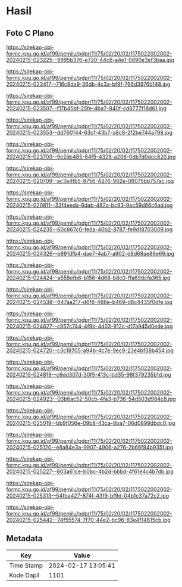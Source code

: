 # Hasil

## Foto C Plano

https://sirekap-obj-formc.kpu.go.id/af99/pemilu/pdpr/11/75/02/20/02/1175022002002-20240215-023225--9995b376-e720-44c6-a4e1-0890e3ef3baa.jpg

https://sirekap-obj-formc.kpu.go.id/af99/pemilu/pdpr/11/75/02/20/02/1175022002002-20240215-023417--716c8da9-36db-4c3a-bf9f-766d3976b148.jpg

https://sirekap-obj-formc.kpu.go.id/af99/pemilu/pdpr/11/75/02/20/02/1175022002002-20240215-023507--f17b45bf-25fe-4ba7-840f-cd8777f18d61.jpg

https://sirekap-obj-formc.kpu.go.id/af99/pemilu/pdpr/11/75/02/20/02/1175022002002-20240215-023553--dd760144-63cf-43b7-a8c8-2f2be744a798.jpg

https://sirekap-obj-formc.kpu.go.id/af99/pemilu/pdpr/11/75/02/20/02/1175022002002-20240215-023703--9e2dc485-84f5-4328-a206-0db7d0dcc820.jpg

https://sirekap-obj-formc.kpu.go.id/af99/pemilu/pdpr/11/75/02/20/02/1175022002002-20240215-020709--ac3a4fb5-8756-4276-902e-06075bb757ac.jpg

https://sirekap-obj-formc.kpu.go.id/af99/pemilu/pdpr/11/75/02/20/02/1175022002002-20240215-020811--33f4eeda-6dab-482a-bc93-9ec59d86c6ad.jpg

https://sirekap-obj-formc.kpu.go.id/af99/pemilu/pdpr/11/75/02/20/02/1175022002002-20240215-024235--60c867c0-feda-40b2-8787-fe9d18703009.jpg

https://sirekap-obj-formc.kpu.go.id/af99/pemilu/pdpr/11/75/02/20/02/1175022002002-20240215-024326--e891dfb4-dae7-4ab7-a902-d8d68ae86e69.jpg

https://sirekap-obj-formc.kpu.go.id/af99/pemilu/pdpr/11/75/02/20/02/1175022002002-20240215-024424--a558efb6-b156-4d68-b8c0-ffa69dcfa365.jpg

https://sirekap-obj-formc.kpu.go.id/af99/pemilu/pdpr/11/75/02/20/02/1175022002002-20240215-024538--647aa217-d6f6-466e-b469-d8c4435f0dfe.jpg

https://sirekap-obj-formc.kpu.go.id/af99/pemilu/pdpr/11/75/02/20/02/1175022002002-20240215-024627--c957c744-4f9b-4d03-912c-d17a945d0ede.jpg

https://sirekap-obj-formc.kpu.go.id/af99/pemilu/pdpr/11/75/02/20/02/1175022002002-20240215-024720--c3c18705-a94b-4c7e-9ec9-23e4bf38b454.jpg

https://sirekap-obj-formc.kpu.go.id/af99/pemilu/pdpr/11/75/02/20/02/1175022002002-20240215-024819--c6dd307d-30f5-413c-bd35-98f379235b1d.jpg

https://sirekap-obj-formc.kpu.go.id/af99/pemilu/pdpr/11/75/02/20/02/1175022002002-20240215-024923--03b6ac52-50cb-4fa3-b736-54d503d984c8.jpg

https://sirekap-obj-formc.kpu.go.id/af99/pemilu/pdpr/11/75/02/20/02/1175022002002-20240215-025019--bb9f056e-09b8-43ca-8ba7-06d0899dbdc0.jpg

https://sirekap-obj-formc.kpu.go.id/af99/pemilu/pdpr/11/75/02/20/02/1175022002002-20240215-025120--e8a84e3a-9907-4906-a276-2b66f84b935f.jpg

https://sirekap-obj-formc.kpu.go.id/af99/pemilu/pdpr/11/75/02/20/02/1175022002002-20240215-025227--803a61ce-b0bc-4b2d-bbbd-4f61e4c4b7db.jpg

https://sirekap-obj-formc.kpu.go.id/af99/pemilu/pdpr/11/75/02/20/02/1175022002002-20240215-025313--54fba427-874f-43f9-bf9d-04b1c37a72c2.jpg

https://sirekap-obj-formc.kpu.go.id/af99/pemilu/pdpr/11/75/02/20/02/1175022002002-20240215-025442--74f55574-7f70-44e2-bc96-83e4f14615cb.jpg


## Metadata

| Key        | Value               |
| ---------- | ------------------- |
| Time Stamp | 2024-02-17 13:05:41 |
| Kode Dapil | 1101                |




